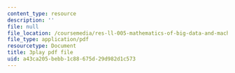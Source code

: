 ```yaml
---
content_type: resource
description: ''
file: null
file_location: /coursemedia/res-ll-005-mathematics-of-big-data-and-machine-learning-january-iap-2020/a43ca205bebb1c88675d29d982d1c573_2DDjHvH8d2k.pdf
file_type: application/pdf
resourcetype: Document
title: 3play pdf file
uid: a43ca205-bebb-1c88-675d-29d982d1c573
---
```


